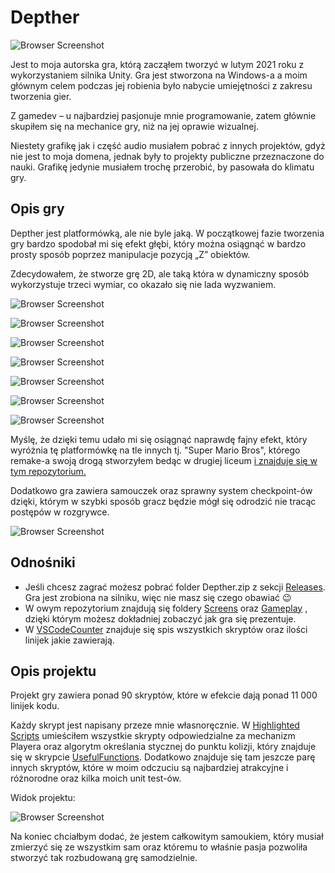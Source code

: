 # Depther
![Browser Screenshot](https://github.com/Mietek-01/Depther/blob/master/Screens/Start%20Menu.png)

Jest to moja autorska gra, którą zacząłem tworzyć w lutym 2021 roku z wykorzystaniem silnika Unity. 
Gra jest stworzona na Windows-a a moim głównym celem podczas jej robienia było nabycie umiejętności z zakresu tworzenia gier. 

Z gamedev – u najbardziej pasjonuje mnie programowanie, zatem głównie skupiłem się na mechanice gry, niż na jej oprawie wizualnej.

Niestety grafikę jak i część audio musiałem pobrać z innych projektów, gdyż nie jest to moja domena, jednak były to projekty publiczne przeznaczone do nauki. Grafikę jedynie musiałem trochę przerobić, by pasowała do klimatu gry. 

## Opis gry
Depther jest platformówką, ale nie byle jaką. W początkowej fazie tworzenia gry bardzo spodobał mi się efekt głębi,
który można osiągnąć w bardzo prosty sposób poprzez manipulacje pozycją „Z” obiektów.

Zdecydowałem, że stworze grę 2D, ale taką która w dynamiczny sposób wykorzystuje trzeci wymiar, co okazało się nie lada wyzwaniem. 

![Browser Screenshot](https://github.com/Mietek-01/Depther/blob/master/Screens/Z3.1.png)

![Browser Screenshot](https://github.com/Mietek-01/Depther/blob/master/Screens/Z1.2.png)

![Browser Screenshot](https://github.com/Mietek-01/Depther/blob/master/Screens/Z0.2.png)

![Browser Screenshot](https://github.com/Mietek-01/Depther/blob/master/Screens/Z2.1.png)

![Browser Screenshot](https://github.com/Mietek-01/Depther/blob/master/Screens/Z4.1.png)

![Browser Screenshot](https://github.com/Mietek-01/Depther/blob/master/Screens/Z5.2.png)

![Browser Screenshot](https://github.com/Mietek-01/Depther/blob/master/Screens/Z1.1.png)

Myślę, że dzięki temu udało mi się osiągnąć naprawdę fajny efekt, który wyróżnia tę platformówkę na tle innych tj. "Super Mario Bros", którego remake-a 
swoją drogą stworzyłem bedąc w drugiej liceum 
[ i znajduje się w tym repozytorium.](https://github.com/Mietek-01/Super-Mario-Bros-Remake)

Dodatkowo gra zawiera samouczek oraz sprawny system checkpoint-ów dzięki, którym w szybki sposób gracz będzie mógł się odrodzić nie tracąc postępów w rozgrywce. 

![Browser Screenshot](https://github.com/Mietek-01/Depther/blob/master/Screens/Z0.1.png)

## Odnośniki
- Jeśli chcesz zagrać możesz pobrać folder Depther.zip z sekcji [Releases](https://github.com/Mietek-01/Depther/releases). Gra jest zrobiona na silniku, więc nie masz się czego obawiać 😉
- W owym repozytorium znajdują się foldery [Screens](https://github.com/Mietek-01/Depther/tree/master/Screens) oraz [Gameplay](https://github.com/Mietek-01/Depther/tree/master/Gameplay)
, dzięki którym możesz dokładniej zobaczyć jak gra się prezentuje.
- W [VSCodeCounter](https://github.com/Mietek-01/Depther/blob/master/.VSCodeCounter/2022-02-03_01-21-03/results.md) znajduje się spis wszystkich skryptów oraz ilości linijek jakie zawierają.

## Opis projektu
Projekt gry zawiera ponad 90 skryptów, które w efekcie dają ponad 11 000 linijek kodu. 

Każdy skrypt jest napisany przeze mnie własnoręcznie. W [Highlighted Scripts](https://github.com/Mietek-01/Depther/tree/master/Highlighted%20Scripts)
umieściłem wszystkie skrypty odpowiedzialne za mechanizm Playera oraz algorytm określania stycznej do punktu kolizji, który znajduje się 
w skrypcie [UsefulFunctions](https://github.com/Mietek-01/Depther/blob/master/Highlighted%20Scripts/UsefulFunctions/UsefulFunctions.cs). Dodatkowo znajduje się tam jeszcze parę innych skryptów, które w moim odczuciu są najbardziej atrakcyjne i różnorodne oraz kilka moich unit test-ów.

Widok projektu:

![Browser Screenshot](https://github.com/Mietek-01/Depther/blob/master/Screens/Unity%20Project%20Screen.png)

Na koniec chciałbym dodać, że jestem całkowitym samoukiem, który musiał zmierzyć się ze wszystkim sam oraz któremu to właśnie pasja pozwoliła stworzyć tak rozbudowaną grę samodzielnie.

